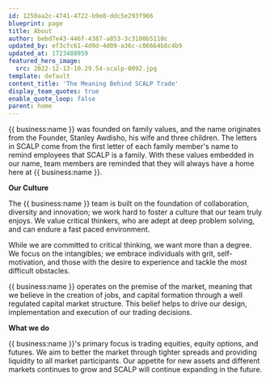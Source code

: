 ```yaml
---
id: 1250aa2c-4741-4722-b9e8-ddc5e293f966
blueprint: page
title: About
author: bebd7e43-446f-4387-a853-3c3100b5110c
updated_by: ef3cfc61-4d9d-4d09-a36c-c06664b8c4b9
updated_at: 1723488959
featured_hero_image:
  src: 2022-12-13-10.29.54-scalp-0092.jpg
template: default
content_title: 'The Meaning Behind SCALP Trade'
display_team_quotes: true
enable_quote_loop: false
parent: home
---
```


{{ business:name }} was founded on family values, and the name originates from the Founder, Stanley Awdisho, his wife and three children. The letters in SCALP come from the first letter of each family member's name to remind employees that SCALP is a family. With these values embedded in our name, team members are reminded that they will always have a home here at {{ business:name }}.

**Our Culture**

The {{ business:name }} team is built on the foundation of collaboration, diversity and innovation; we work hard to foster a culture that our team truly enjoys. We value critical thinkers, who are adept at deep problem solving, and can endure a fast paced environment.

While we are committed to critical thinking, we want more than a degree. We focus on the intangibles; we embrace individuals with grit, self-motivation, and those with the desire to experience and tackle the most difficult obstacles.

{{ business:name }} operates on the premise of the market, meaning that we believe in the creation of jobs, and capital formation through a well regulated capital market structure. This belief helps to drive our design, implementation and execution of our trading decisions.

**What we do**

{{ business:name }}'s primary focus is trading equities, equity options, and futures. We aim to better the market through tighter spreads and providing liquidity to all market participants. Our appetite for new assets and different markets continues to grow and SCALP will continue expanding in the future.
